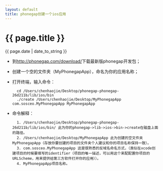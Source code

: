 ```yaml
---
layout: default
title: phonegap创建一个ios应用
---
```

# {{ page.title }}
{{ page.date | date_to_string }}

- 到<a href="http://phonegap.com/download/" target="_blank">http://phonegap.com/download/</a>下载最新版phonegap开发包；
- 创建一个空的文件夹（MyPhonegapApp），命名为你的应用名称；
- 打开终端，输入命令：

		cd /Users/chenhaojie/Desktop/phonegap-phonegap-26d211b/lib/ios/bin
		./create /Users/chenhaojie/Desktop/MyPhonegapApp com.sosceo.MyPhonegapApp MyPhonegapApp
- 命令解释：

		1. /Users/chenhaojie/Desktop/phonegap-phonegap-26d211b/lib/ios/bin/ 此为你的phonegap->lib->ios->bin->create在磁盘上面的路径。
		2. /Users/chenhaojie/Desktop/MyPhonegapApp 此为创建的空文件夹MyPhonegapApp（存放你要创建的项目的文件夹个人建议和你的项目名称保持一致）。
		3. com.sosceo.MyPhonegapApp 这是很熟悉的反域名命名方式，（类似在xcode创建项目的时候要填写的identifier（项目的唯一描述，可以用这个来配配置你项目的URLScheme，用来提供给第三方软件打开你的应用））。
		4. MyPhonegapApp项目名称。